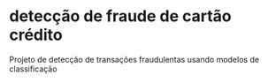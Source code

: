 # detecção de fraude de cartão crédito
 Projeto de detecção de transações fraudulentas usando modelos de classificação
